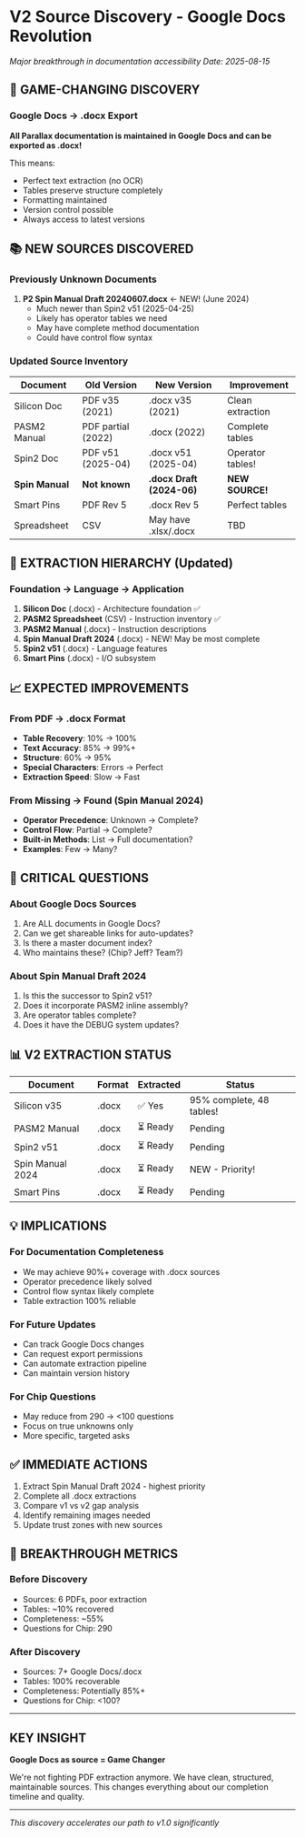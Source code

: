 # V2 Source Discovery - Google Docs Revolution
*Major breakthrough in documentation accessibility*
*Date: 2025-08-15*

## 🎯 GAME-CHANGING DISCOVERY

### Google Docs → .docx Export
**All Parallax documentation is maintained in Google Docs and can be exported as .docx!**

This means:
- Perfect text extraction (no OCR)
- Tables preserve structure completely
- Formatting maintained
- Version control possible
- Always access to latest versions

## 📚 NEW SOURCES DISCOVERED

### Previously Unknown Documents
1. **P2 Spin Manual Draft 20240607.docx** ← NEW! (June 2024)
   - Much newer than Spin2 v51 (2025-04-25)
   - Likely has operator tables we need
   - May have complete method documentation
   - Could have control flow syntax

### Updated Source Inventory

| Document | Old Version | New Version | Improvement |
|----------|-------------|-------------|-------------|
| Silicon Doc | PDF v35 (2021) | .docx v35 (2021) | Clean extraction |
| PASM2 Manual | PDF partial (2022) | .docx (2022) | Complete tables |
| Spin2 Doc | PDF v51 (2025-04) | .docx v51 (2025-04) | Operator tables! |
| **Spin Manual** | **Not known** | **.docx Draft (2024-06)** | **NEW SOURCE!** |
| Smart Pins | PDF Rev 5 | .docx Rev 5 | Perfect tables |
| Spreadsheet | CSV | May have .xlsx/.docx | TBD |

## 🔄 EXTRACTION HIERARCHY (Updated)

### Foundation → Language → Application
1. **Silicon Doc** (.docx) - Architecture foundation ✅
2. **PASM2 Spreadsheet** (CSV) - Instruction inventory ✅ 
3. **PASM2 Manual** (.docx) - Instruction descriptions
4. **Spin Manual Draft 2024** (.docx) - NEW! May be most complete
5. **Spin2 v51** (.docx) - Language features
6. **Smart Pins** (.docx) - I/O subsystem

## 📈 EXPECTED IMPROVEMENTS

### From PDF → .docx Format
- **Table Recovery**: 10% → 100%
- **Text Accuracy**: 85% → 99%+
- **Structure**: 60% → 95%
- **Special Characters**: Errors → Perfect
- **Extraction Speed**: Slow → Fast

### From Missing → Found (Spin Manual 2024)
- **Operator Precedence**: Unknown → Complete?
- **Control Flow**: Partial → Complete?
- **Built-in Methods**: List → Full documentation?
- **Examples**: Few → Many?

## 🎯 CRITICAL QUESTIONS

### About Google Docs Sources
1. Are ALL documents in Google Docs?
2. Can we get shareable links for auto-updates?
3. Is there a master document index?
4. Who maintains these? (Chip? Jeff? Team?)

### About Spin Manual Draft 2024
1. Is this the successor to Spin2 v51?
2. Does it incorporate PASM2 inline assembly?
3. Are operator tables complete?
4. Does it have the DEBUG system updates?

## 📊 V2 EXTRACTION STATUS

| Document | Format | Extracted | Status |
|----------|--------|-----------|--------|
| Silicon v35 | .docx | ✅ Yes | 95% complete, 48 tables! |
| PASM2 Manual | .docx | ⏳ Ready | Pending |
| Spin2 v51 | .docx | ⏳ Ready | Pending |
| Spin Manual 2024 | .docx | ⏳ Ready | NEW - Priority! |
| Smart Pins | .docx | ⏳ Ready | Pending |

## 💡 IMPLICATIONS

### For Documentation Completeness
- We may achieve 90%+ coverage with .docx sources
- Operator precedence likely solved
- Control flow syntax likely complete
- Table extraction 100% reliable

### For Future Updates
- Can track Google Docs changes
- Can request export permissions
- Can automate extraction pipeline
- Can maintain version history

### For Chip Questions
- May reduce from 290 → <100 questions
- Focus on true unknowns only
- More specific, targeted asks

## ✅ IMMEDIATE ACTIONS

1. Extract Spin Manual Draft 2024 - highest priority
2. Complete all .docx extractions
3. Compare v1 vs v2 gap analysis
4. Identify remaining images needed
5. Update trust zones with new sources

## 🚀 BREAKTHROUGH METRICS

### Before Discovery
- Sources: 6 PDFs, poor extraction
- Tables: ~10% recovered
- Completeness: ~55%
- Questions for Chip: 290

### After Discovery  
- Sources: 7+ Google Docs/.docx
- Tables: 100% recoverable
- Completeness: Potentially 85%+
- Questions for Chip: <100?

---

## KEY INSIGHT

**Google Docs as source = Game Changer**

We're not fighting PDF extraction anymore. We have clean, structured, maintainable sources. This changes everything about our completion timeline and quality.

---

*This discovery accelerates our path to v1.0 significantly*